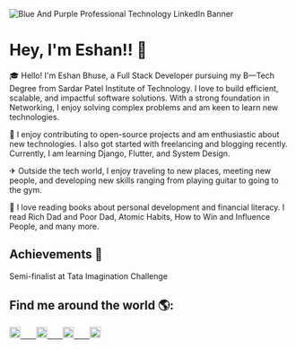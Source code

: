 ![Blue And Purple Professional Technology LinkedIn Banner](https://github.com/user-attachments/assets/ee1a5407-4d1f-4dc6-afc7-0f40435f3231)

# Hey, I'm Eshan!! 👋

🎓 Hello! I'm Eshan Bhuse, a Full Stack Developer pursuing my B—Tech Degree from Sardar Patel Institute of Technology. I love to build efficient, scalable, and impactful software solutions. 
   With a strong foundation in Networking, I enjoy solving complex problems and am keen to learn new technologies.

🎯 I enjoy contributing to open-source projects and am enthusiastic about new technologies. I also got started with freelancing and blogging recently. Currently, I am learning Django, Flutter, 
   and System Design.

✈ Outside the tech world, I enjoy traveling to new places, meeting new people, and developing new skills ranging from playing guitar to going to the gym.

🎸 I love reading books about personal development and financial literacy. I read Rich Dad and Poor Dad, Atomic Habits, How to Win and Influence People, and many more.

## Achievements 🏅

Semi-finalist at Tata Imagination Challenge

## Find me around the world 🌎:
<a href="https://leetcode.com/eshanbhuse">
<img src="https://upload.wikimedia.org/wikipedia/commons/thumb/8/81/LinkedIn_icon.svg/1024px-LinkedIn_icon.svg.png" style="height:20px ; width:20px">
&nbsp; &nbsp; &nbsp; 
<a href="https://linkedin.com/eshanbhuse">
<img src="[https://upload.wikimedia.org/wikipedia/commons/thumb/8/81/LinkedIn_icon.svg/1024px-LinkedIn_icon.svg.png](https://www.google.com/url?sa=i&url=https%3A%2F%2Ficons-for-free.com%2Fgoogle%2Bmail%2Bicon-1320192249286867468%2F&psig=AOvVaw2rU-IR3YGlqE0bDKvizpMT&ust=1739545190843000&source=images&cd=vfe&opi=89978449&ved=0CBQQjRxqFwoTCNik-Pv0wIsDFQAAAAAdAAAAABAE)" style="height:20px ; width:20px">
&nbsp; &nbsp; &nbsp;
<a href="https://linkedin.com/eshanbhuse">
<img src="https://upload.wikimedia.org/wikipedia/commons/thumb/8/81/LinkedIn_icon.svg/1024px-LinkedIn_icon.svg.png" style="height:20px ; width:20px">
&nbsp; &nbsp; &nbsp; 
<a href="https://linkedin.com/eshanbhuse">
<img src="https://upload.wikimedia.org/wikipedia/commons/thumb/8/81/LinkedIn_icon.svg/1024px-LinkedIn_icon.svg.png" style="height:20px ; width:20px"> 

<!--
**eshanbhuse/eshanbhuse** is a ✨ _special_ ✨ repository because its `README.md` (this file) appears on your GitHub profile.

Here are some ideas to get you started:

- 🔭 I’m currently working on ...
- 🌱 I’m currently learning ...
- 👯 I’m looking to collaborate on ...
- 🤔 I’m looking for help with ...
- 💬 Ask me about ...
- 📫 How to reach me: ...
- 😄 Pronouns: ...
- ⚡ Fun fact: ...
-->
